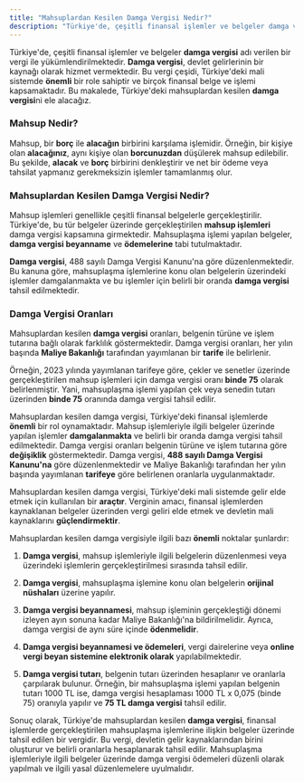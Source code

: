 ```yaml
---
title: "Mahsuplardan Kesilen Damga Vergisi Nedir?"
description: "Türkiye'de, çeşitli finansal işlemler ve belgeler damga vergisi adı verilen bir vergi ile yükümlendirilmektedir"
---
```


Türkiye'de, çeşitli finansal işlemler ve belgeler **damga vergisi** adı verilen bir vergi ile yükümlendirilmektedir. **Damga vergisi**, devlet gelirlerinin bir kaynağı olarak hizmet vermektedir. Bu vergi çeşidi, Türkiye'deki mali sistemde **önemli** bir role sahiptir ve birçok finansal belge ve işlemi kapsamaktadır. Bu makalede, Türkiye'deki mahsuplardan kesilen **damga vergisi**ni ele alacağız.


### Mahsup Nedir?

Mahsup, bir **borç** ile **alacağın** birbirini karşılama işlemidir. Örneğin, bir kişiye olan **alacağınız**, aynı kişiye olan **borcunuzdan** düşülerek mahsup edilebilir. Bu şekilde, **alacak** ve **borç** birbirini denkleştirir ve net bir ödeme veya tahsilat yapmanız gerekmeksizin işlemler tamamlanmış olur.


### Mahsuplardan Kesilen Damga Vergisi Nedir?

Mahsup işlemleri genellikle çeşitli finansal belgelerle gerçekleştirilir. Türkiye'de, bu tür belgeler üzerinde gerçekleştirilen **mahsup işlemleri** damga vergisi kapsamına girmektedir. Mahsuplaşma işlemi yapılan belgeler, **damga vergisi beyanname** ve **ödemelerine** tabi tutulmaktadır.

**Damga vergisi**, 488 sayılı Damga Vergisi Kanunu'na göre düzenlenmektedir. Bu kanuna göre, mahsuplaşma işlemlerine konu olan belgelerin üzerindeki işlemler damgalanmakta ve bu işlemler için belirli bir oranda **damga vergisi** tahsil edilmektedir.


### Damga Vergisi Oranları

Mahsuplardan kesilen **damga vergisi** oranları, belgenin türüne ve işlem tutarına bağlı olarak farklılık göstermektedir. Damga vergisi oranları, her yılın başında **Maliye Bakanlığı** tarafından yayımlanan bir **tarife** ile belirlenir.

Örneğin, 2023 yılında yayımlanan tarifeye göre, çekler ve senetler üzerinde gerçekleştirilen mahsup işlemleri için damga vergisi oranı **binde 75** olarak belirlenmiştir. Yani, mahsuplaşma işlemi yapılan çek veya senedin tutarı üzerinden **binde 75** oranında damga vergisi tahsil edilir.

Mahsuplardan kesilen damga vergisi, Türkiye'deki finansal işlemlerde **önemli** bir rol oynamaktadır. Mahsup işlemleriyle ilgili belgeler üzerinde yapılan işlemler **damgalanmakta** ve belirli bir oranda damga vergisi tahsil edilmektedir. Damga vergisi oranları belgenin türüne ve işlem tutarına göre **değişiklik** göstermektedir. Damga vergisi, **488 sayılı Damga Vergisi Kanunu'na** göre düzenlenmektedir ve Maliye Bakanlığı tarafından her yılın başında yayımlanan **tarifeye** göre belirlenen oranlarla uygulanmaktadır.

Mahsuplardan kesilen damga vergisi, Türkiye'deki mali sistemde gelir elde etmek için kullanılan bir **araçtır**. Verginin amacı, finansal işlemlerden kaynaklanan belgeler üzerinden vergi geliri elde etmek ve devletin mali kaynaklarını **güçlendirmektir**.

Mahsuplardan kesilen damga vergisiyle ilgili bazı **önemli** noktalar şunlardır:

1. **Damga vergisi**, mahsup işlemleriyle ilgili belgelerin düzenlenmesi veya üzerindeki işlemlerin gerçekleştirilmesi sırasında tahsil edilir.

2. **Damga vergisi**, mahsuplaşma işlemine konu olan belgelerin **orijinal nüshaları** üzerine yapılır.

3. **Damga vergisi beyannamesi**, mahsup işleminin gerçekleştiği dönemi izleyen ayın sonuna kadar Maliye Bakanlığı'na bildirilmelidir. Ayrıca, damga vergisi de aynı süre içinde **ödenmelidir**.

4. **Damga vergisi beyannamesi ve ödemeleri**, vergi dairelerine veya **online vergi beyan sistemine elektronik olarak** yapılabilmektedir.

5. **Damga vergisi tutarı**, belgenin tutarı üzerinden hesaplanır ve oranlarla çarpılarak bulunur. Örneğin, bir mahsuplaşma işlemi yapılan belgenin tutarı 1000 TL ise, damga vergisi hesaplaması 1000 TL x 0,075 (binde 75) oranıyla yapılır ve **75 TL damga vergisi** tahsil edilir.

Sonuç olarak, Türkiye'de mahsuplardan kesilen **damga vergisi**, finansal işlemlerde gerçekleştirilen mahsuplaşma işlemlerine ilişkin belgeler üzerinde tahsil edilen bir vergidir. Bu vergi, devletin gelir kaynaklarından birini oluşturur ve belirli oranlarla hesaplanarak tahsil edilir. Mahsuplaşma işlemleriyle ilgili belgeler üzerinde damga vergisi ödemeleri düzenli olarak yapılmalı ve ilgili yasal düzenlemelere uyulmalıdır.
